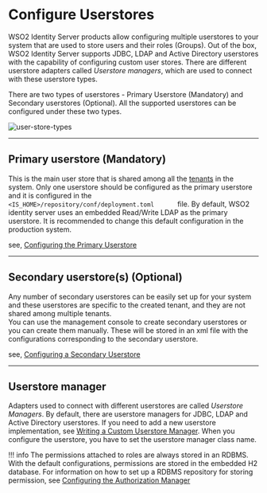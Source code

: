 # Configure Userstores

WSO2 Identity Server products allow configuring multiple userstores to your system that
are used to store users and their roles (Groups). Out of the box, WSO2
Identity Server supports JDBC, LDAP and Active Directory userstores with the
capability of configuring custom user stores. There are different userstore adapters called *Userstore managers*, which are used to connect
with these userstore types.

There are two types of userstores - Primary Userstore (Mandatory) and
Secondary userstores (Optional). All the supported userstores can be
configured under these two types.

![user-store-types](../../../assets/img/deploy/user-store-types.png) 

---

## Primary userstore (Mandatory)

This is the main user store that is shared among all the
[tenants](TBD:../../administer/introduction-to-multitenancy)
in the system. Only one userstore should be configured as the primary
userstore and it is configured in the
`         <IS_HOME>/repository/conf/deployment.toml       ` file. By default,
WSO2 identity server uses an embedded Read/Write LDAP as the primary userstore.
It is recommended to change this default configuration in the production
system.

see, [Configuring the Primary Userstore](../../../deploy/configure-the-primary-user-store)

---

## Secondary userstore(s) (Optional)

Any number of secondary userstores can be easily set up for your system
and these userstores are specific to the created tenant, and they are
not shared among multiple tenants.  
You can use the management console to create secondary userstores or
you can create them manually. These will be stored in an xml file with the
configurations corresponding to the secondary userstore.

see, [Configuring a Secondary Userstore](../../../deploy/configure-secondary-user-stores)

---

## Userstore manager

Adapters used to connect with different userstores are called *Userstore Managers*. By default, there are userstore managers for JDBC,
LDAP and Active Directory userstores. If you need to add a new userstore implementation, see [Writing a Custom Userstore
Manager](../../../deploy/write-a-custom-user-store-manager). When you configure the
userstore, you have to set the userstore manager class name.

!!! info 
    The permissions attached to roles are always stored in an RDBMS. With
    the default configurations, permissions are stored in the embedded H2
    database. For information on how to set up a RDBMS repository for
    storing permission, see [Configuring the Authorization
    Manager](../../../deploy/configure-the-authorization-manager)
